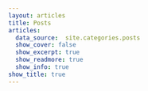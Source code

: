 ```yaml
---
layout: articles
title: Posts
articles:
  data_source:  site.categories.posts
  show_cover: false
  show_excerpt: true
  show_readmore: true
  show_info: true
show_title: true
---
```


